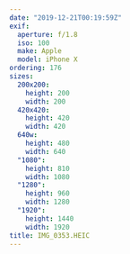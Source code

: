 ```yaml
---
date: "2019-12-21T00:19:59Z"
exif:
  aperture: f/1.8
  iso: 100
  make: Apple
  model: iPhone X
ordering: 176
sizes:
  200x200:
    height: 200
    width: 200
  420x420:
    height: 420
    width: 420
  640w:
    height: 480
    width: 640
  "1080":
    height: 810
    width: 1080
  "1280":
    height: 960
    width: 1280
  "1920":
    height: 1440
    width: 1920
title: IMG_0353.HEIC
---
```

